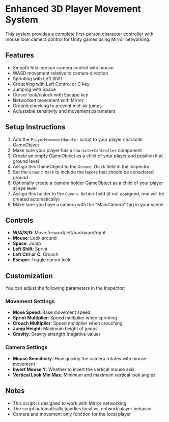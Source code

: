 # Enhanced 3D Player Movement System

This system provides a complete first-person character controller with mouse look camera control for Unity games using Mirror networking.

## Features

- Smooth first-person camera control with mouse
- WASD movement relative to camera direction
- Sprinting with Left Shift
- Crouching with Left Control or C key
- Jumping with Space
- Cursor lock/unlock with Escape key
- Networked movement with Mirror
- Ground checking to prevent mid-air jumps
- Adjustable sensitivity and movement parameters

## Setup Instructions

1. Add the `PlayerMovementHandler` script to your player character GameObject
2. Make sure your player has a `CharacterController` component
3. Create an empty GameObject as a child of your player and position it at ground level
4. Assign this GameObject to the `Ground Check` field in the inspector
5. Set the `Ground Mask` to include the layers that should be considered ground
6. Optionally create a camera holder GameObject as a child of your player at eye level
7. Assign this holder to the `Camera Holder` field (if not assigned, one will be created automatically)
8. Make sure you have a camera with the "MainCamera" tag in your scene

## Controls

- **W/A/S/D**: Move forward/left/backward/right
- **Mouse**: Look around
- **Space**: Jump
- **Left Shift**: Sprint
- **Left Ctrl or C**: Crouch
- **Escape**: Toggle cursor lock

## Customization

You can adjust the following parameters in the Inspector:

### Movement Settings
- **Move Speed**: Base movement speed
- **Sprint Multiplier**: Speed multiplier when sprinting
- **Crouch Multiplier**: Speed multiplier when crouching
- **Jump Height**: Maximum height of jumps
- **Gravity**: Gravity strength (negative value)

### Camera Settings
- **Mouse Sensitivity**: How quickly the camera rotates with mouse movement
- **Invert Mouse Y**: Whether to invert the vertical mouse axis
- **Vertical Look Min Max**: Minimum and maximum vertical look angles

## Notes

- This script is designed to work with Mirror networking
- The script automatically handles local vs. network player behavior
- Camera and movement only function for the local player